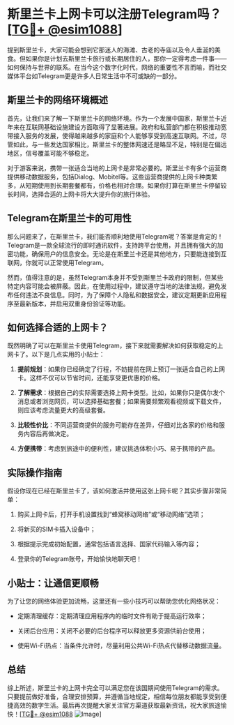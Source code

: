 # 斯里兰卡上网卡可以注册Telegram吗？[[TG💪+ @esim1088](https://t.me/s/esim1088)]

提到斯里兰卡，大家可能会想到它那迷人的海滩、古老的寺庙以及令人垂涎的美食。但如果你是计划去斯里兰卡旅行或长期居住的人，那你一定得考虑一件事——如何保持与世界的联系。在当今这个数字化时代，网络的重要性不言而喻，而社交媒体平台如Telegram更是许多人日常生活中不可或缺的一部分。

## 斯里兰卡的网络环境概述

首先，让我们来了解一下斯里兰卡的网络环境。作为一个发展中国家，斯里兰卡近年来在互联网基础设施建设方面取得了显著进展。政府和私营部门都在积极推动宽带接入服务的发展，使得越来越多的家庭和个人能够享受到高速互联网。不过，尽管如此，与一些发达国家相比，斯里兰卡的整体网速还是略显不足，特别是在偏远地区，信号覆盖可能不够稳定。

对于游客来说，携带一张适合当地的上网卡是非常必要的。斯里兰卡有多个运营商提供移动数据服务，包括Dialog、Mobitel等。这些运营商提供的上网卡种类繁多，从短期使用到长期套餐都有，价格也相对合理。如果你打算在斯里兰卡停留较长时间，选择合适的上网卡将大大提升你的旅行体验。

## Telegram在斯里兰卡的可用性

那么问题来了，在斯里兰卡，我们能否顺利地使用Telegram呢？答案是肯定的！Telegram是一款全球流行的即时通讯软件，支持跨平台使用，并且拥有强大的加密功能，确保用户的信息安全。无论是在斯里兰卡还是其他地方，只要能连接到互联网，你就可以正常使用Telegram。

然而，值得注意的是，虽然Telegram本身并不受到斯里兰卡政府的限制，但某些特定内容可能会被屏蔽。因此，在使用过程中，建议遵守当地的法律法规，避免发布任何违法不良信息。同时，为了保障个人隐私和数据安全，建议定期更新应用程序至最新版本，并启用双重身份验证等功能。

## 如何选择合适的上网卡？

既然明确了可以在斯里兰卡使用Telegram，接下来就需要解决如何获取稳定的上网卡了。以下是几点实用的小贴士：

1. **提前规划**：如果你已经确定了行程，不妨提前在网上预订一张适合自己的上网卡。这样不仅可以节省时间，还能享受更优惠的价格。
   
2. **了解需求**：根据自己的实际需要选择上网卡类型。比如，如果你只是偶尔发个消息或者浏览网页，可以选择基础套餐；如果需要频繁观看视频或下载文件，则应该考虑流量更大的高级套餐。

3. **比较性价比**：不同运营商提供的服务可能存在差异，仔细对比各家的价格和服务内容后再做决定。

4. **方便携带**：考虑到旅途中的便利性，建议挑选体积小巧、易于携带的产品。

## 实际操作指南

假设你现在已经在斯里兰卡了，该如何激活并使用这张上网卡呢？其实步骤非常简单：

1. 购买上网卡后，打开手机设置找到“蜂窝移动网络”或“移动网络”选项；
   
2. 将新买的SIM卡插入设备中；
   
3. 根据提示完成初始配置，通常包括语言选择、国家代码输入等内容；
   
4. 登录你的Telegram账号，开始愉快地聊天吧！

## 小贴士：让通信更顺畅

为了让您的网络体验更加流畅，这里还有一些小技巧可以帮助您优化网络状况：

- 定期清理缓存：定期清理应用程序内的临时文件有助于提高运行效率；
  
- 关闭后台应用：关闭不必要的后台程序可以释放更多资源供前台使用；
  
- 使用Wi-Fi热点：当条件允许时，尽量利用公共Wi-Fi热点代替移动数据流量。

## 总结

综上所述，斯里兰卡的上网卡完全可以满足您在该国期间使用Telegram的需求。只要提前做好准备，合理安排预算，并遵循当地规定，相信每位朋友都能享受到便捷高效的数字生活。最后再次提醒大家关注官方渠道获取最新资讯，祝大家旅途愉快！[[TG💪+ @esim1088](https://t.me/s/esim1088) ![Image](https://i.postimg.cc/4NQfJmqS/Snipaste-2025-05-13-00-14-12.png)]